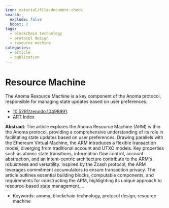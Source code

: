 ```yaml
---
icon: material/file-document-check
search:
  exclude: false
  boost: 2
tags:
  - blockchain technology
  - protocol design
  - resource machine
categories:
  - article
  - publication
---
```


# Resource Machine

The Anoma Resource Machine is a key component of the Anoma protocol, responsible
for managing state updates based on user preferences.

- [10.5281/zenodo.10498991](https://doi.org/10.5281/zenodo.10498991).
- [ART Index](https://art.anoma.net/list#paper-10498991)

**Abstract**: The article explores the Anoma Resource Machine (ARM) within the Anoma protocol, providing a comprehensive understanding of its role in facilitating state updates based on user preferences. Drawing parallels with the Ethereum Virtual Machine, the ARM introduces a flexible transaction model, diverging from traditional account and UTXO models. Key properties such as atomic state transitions, information flow control, account abstraction, and an intent-centric architecture contribute to the ARM's robustness and versatility. Inspired by the Zcash protocol, the ARM leverages commitment accumulators to ensure transaction privacy. The article outlines essential building blocks, computable components, and requirements for constructing the ARM, highlighting its unique approach to resource-based state management....

- Keywords: anoma, blockchain technology, protocol design, resource machine
